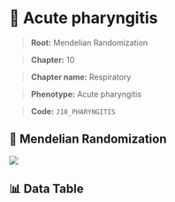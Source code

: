 # 🧪 Acute pharyngitis

> **Root:** Mendelian Randomization

> **Chapter:** 10  

> **Chapter name:** Respiratory

> **Phenotype:** Acute pharyngitis  

> **Code:** `J10_PHARYNGITIS`

## 🧬 Mendelian Randomization  

<img src="/MR/Figures/Forward/J10_PHARYNGITIS.png"/>

## 📊 Data Table

<CsvTableMRF src="/public/MR/Data/Forward/J10_PHARYNGITIS.csv"/>
